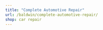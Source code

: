 ```yaml
---
title: "Complete Automotive Repair"
url: /baldwin/complete-automotive-repair/
shop: car repair
---
```

